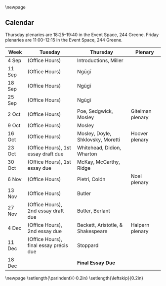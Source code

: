 \newpage

## Calendar

Thursday plenaries are 18:25–19:40 in the Event Space, 244 Greene. Friday
plenaries are 11:00–12:15 in the Event Space, 244 Greene.

| Week | Tuesday | Thursday | Plenary | 
-------| ------- | -------- | ------ |
4 Sep | (Office Hours) | Introductions, Miller |
11 Sep | (Office Hours) | Ngũgĩ | |
18 Sep | (Office Hours) | Ngũgĩ | |
25 Sep | (Office Hours) | Ngũgĩ | |
2 Oct | (Office Hours) | Poe, Sedgwick, Mosley | Gitelman plenary |
9 Oct | (Office Hours) | Mosley | |
16 Oct | (Office Hours) | Mosley, Doyle, Shklovsky, Moretti | Hoover plenary |
23 Oct | (Office Hours), 1st essay draft due | Whitehead, Didion, Wharton| |
30 Oct | (Office Hours), 1st essay due | McKay, McCarthy, Ridge| |
6 Nov | (Office Hours) | Pietri, Colón | Noel plenary |
13 Nov | (Office Hours) | Butler | |
27 Nov | (Office Hours), 2nd essay draft due | Butler, Berlant | |
4 Dec | (Office Hours), 2nd essay due | Beckett, Aristotle, & Shakespeare | Halpern plenary |
11 Dec | (Office Hours), final essay précis due | Stoppard | |
18 Dec | | **Final Essay Due** | |

\newpage
\setlength{\parindent}{-0.2in}
\setlength{\leftskip}{0.2in}
